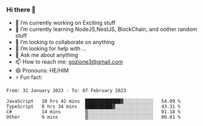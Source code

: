 ### Hi there 👋

<!--
**charlieScript/charlieScript** is a ✨ _special_ ✨ repository because its `README.md` (this file) appears on your GitHub profile.

Here are some ideas to get you started: -->

- 🔭 I’m currently working on Exciting stuff
- 🌱 I’m currently learning NodeJS,NestJS, BlockChain, and oother random stuff
- 👯 I’m looking to collaborate on anything
- 🤔 I’m looking for help with ...
- 💬 Ask me about anything
- 📫 How to reach me: gozione3@gmail.com
- 😄 Pronouns: HE/HIM
- ⚡ Fun fact: 
<!--START_SECTION:waka-->

```text
From: 31 January 2023 - To: 07 February 2023

JavaScript   10 hrs 42 mins  █████████████▓░░░░░░░░░░░   54.09 %
TypeScript   8 hrs 34 mins   ██████████▓░░░░░░░░░░░░░░   43.31 %
C#           14 mins         ▒░░░░░░░░░░░░░░░░░░░░░░░░   01.18 %
Other        9 mins          ▒░░░░░░░░░░░░░░░░░░░░░░░░   00.81 %
```

<!--END_SECTION:waka-->
